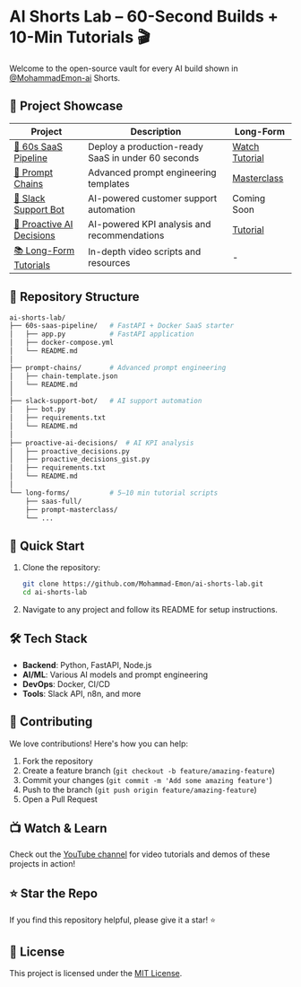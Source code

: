 # AI Shorts Lab – 60-Second Builds + 10-Min Tutorials 🎬

Welcome to the open-source vault for every AI build shown in [@MohammadEmon-ai](https://www.youtube.com/@MohammadEmon-ai) Shorts.

## 🎥 Project Showcase

| Project | Description | Long-Form |
|---------|-------------|------------|
| [🚀 60s SaaS Pipeline](./60s-saas-pipeline) | Deploy a production-ready SaaS in under 60 seconds | [Watch Tutorial](https://youtu.be/example) |
| [🔗 Prompt Chains](./prompt-chains) | Advanced prompt engineering templates | [Masterclass](https://youtu.be/example) |
| [🤖 Slack Support Bot](./slack-support-bot) | AI-powered customer support automation | Coming Soon |
| [🤖 Proactive AI Decisions](./proactive-ai-decisions) | AI-powered KPI analysis and recommendations | [Tutorial](#) |
| [📚 Long-Form Tutorials](./long-forms) | In-depth video scripts and resources | - |

## 📂 Repository Structure

```bash
ai-shorts-lab/
├── 60s-saas-pipeline/   # FastAPI + Docker SaaS starter
│   ├── app.py           # FastAPI application
│   ├── docker-compose.yml
│   └── README.md
│
├── prompt-chains/       # Advanced prompt engineering
│   ├── chain-template.json
│   └── README.md
│
├── slack-support-bot/   # AI support automation
│   ├── bot.py
│   ├── requirements.txt
│   └── README.md
│
├── proactive-ai-decisions/  # AI KPI analysis
│   ├── proactive_decisions.py
│   ├── proactive_decisions_gist.py
│   ├── requirements.txt
│   └── README.md
│
└── long-forms/          # 5–10 min tutorial scripts
    ├── saas-full/
    ├── prompt-masterclass/
    └── ...
```

## 🚀 Quick Start

1. Clone the repository:

   ```bash
   git clone https://github.com/Mohammad-Emon/ai-shorts-lab.git
   cd ai-shorts-lab
   ```

2. Navigate to any project and follow its README for setup instructions.

## 🛠️ Tech Stack

- **Backend**: Python, FastAPI, Node.js
- **AI/ML**: Various AI models and prompt engineering
- **DevOps**: Docker, CI/CD
- **Tools**: Slack API, n8n, and more

## 🤝 Contributing

We love contributions! Here's how you can help:

1. Fork the repository
2. Create a feature branch (`git checkout -b feature/amazing-feature`)
3. Commit your changes (`git commit -m 'Add some amazing feature'`)
4. Push to the branch (`git push origin feature/amazing-feature`)
5. Open a Pull Request

## 📺 Watch & Learn

Check out the [YouTube channel](https://youtube.com/@MohammadEmon-ai) for video tutorials and demos of these projects in action!

## ⭐ Star the Repo

If you find this repository helpful, please give it a star! ⭐

## 📄 License

This project is licensed under the [MIT License](LICENSE).